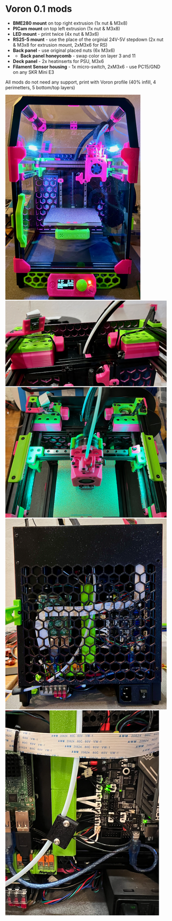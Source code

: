 # Voron 0.1 mods

- **BME280 mount** on top right extrusion (1x nut & M3x8)
- **PICam mount** on top left extrusion (1x nut & M3x8)
- **LED mount** - print twice (4x nut & M3x6)
- **RS25-5 mount** - use the place of the orginial 24V-5V stepdown (2x nut & M3x8 for extrusion mount, 2xM3x6 for RS)
- **Back panel** - use original placed nuts (6x M3x6)
- - **Back panel honeycomb** - swap color on layer 3 and 11
- **Deck panel** - 2x heatinserts for PSU, M3x6
- **Filament Sensor housing** - 1x micro-switch, 2xM3x6 - use PC15/GND on any SKR Mini E3

All mods do not need any support, print with Voron profile (40% infill, 4 perimetters, 5 bottom/top layers)

![Extrusion mods](https://github.com/rovili/Voron0.1mods/blob/main/Pictures/IMG_0603.png)
![Extrusion mods](https://github.com/rovili/Voron0.1mods/blob/main/Pictures/IMG_0598.png)
![Extrusion mods](https://github.com/rovili/Voron0.1mods/blob/main/Pictures/IMG_0588.png)
![Extrusion mods](https://github.com/rovili/Voron0.1mods/blob/main/Pictures/IMG_0597.png)
![FilamentSensor](https://github.com/rovili/Voron0.1mods/blob/main/Pictures/IMG_0670.png)





